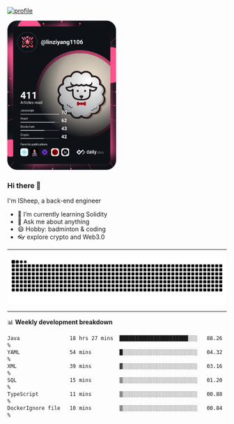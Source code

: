 [![profile](https://user-images.githubusercontent.com/54968314/208005045-e4b42f3b-833d-4242-bfcc-e764865553a2.svg)](https://www.calligrapher.ai/)

<a href="https://app.daily.dev/linziyang1106"><img src="/devcard.png" width="250" alt="ISheep's Dev Card"/></a>

### Hi there 🐏

I'm ISheep, a back-end engineer

- 🔭 I’m currently learning Solidity
- 💬 Ask me about anything
- 😄 Hobby: badminton & coding
- 👓 explore crypto and Web3.0

-------

![](https://raw.githubusercontent.com/ISheepp/ISheepp/output/github-contribution-grid-snake.svg)

-------

📊 **Weekly development breakdown**
<!--START_SECTION:waka-->

```text
Java                18 hrs 27 mins  ██████████████████████░░░   88.26 %
YAML                54 mins         █░░░░░░░░░░░░░░░░░░░░░░░░   04.32 %
XML                 39 mins         ▓░░░░░░░░░░░░░░░░░░░░░░░░   03.16 %
SQL                 15 mins         ▒░░░░░░░░░░░░░░░░░░░░░░░░   01.20 %
TypeScript          11 mins         ▒░░░░░░░░░░░░░░░░░░░░░░░░   00.88 %
DockerIgnore file   10 mins         ▒░░░░░░░░░░░░░░░░░░░░░░░░   00.84 %
```

<!--END_SECTION:waka-->

